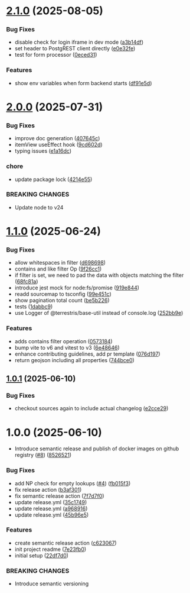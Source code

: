 # [2.1.0](https://github.com/formcapture/form-backend/compare/v2.0.0...v2.1.0) (2025-08-05)


### Bug Fixes

* disable check for login iframe in dev mode ([a3b14df](https://github.com/formcapture/form-backend/commit/a3b14df6ad7e64ca7570e530b88c3eaab52175fd))
* set header to PostgREST client directly ([e0e32fe](https://github.com/formcapture/form-backend/commit/e0e32fed01d6400882d645c3c0c17bbb9b871dc9))
* test for form processor ([0eced31](https://github.com/formcapture/form-backend/commit/0eced3156c1348c36ba1268e6f82b33f13e43776))


### Features

* show env variables when form backend starts ([df91e5d](https://github.com/formcapture/form-backend/commit/df91e5df2667e37d469a9634a69049edc3bd1063))

# [2.0.0](https://github.com/formcapture/form-backend/compare/v1.1.0...v2.0.0) (2025-07-31)


### Bug Fixes

* improve doc generation ([407645c](https://github.com/formcapture/form-backend/commit/407645c21d6160b5e6fa5653b57b6f68ef294153))
* itemView useEffect hook ([9cd602d](https://github.com/formcapture/form-backend/commit/9cd602daed3a0789c652992afdea42c37d0e7d85))
* typing issues ([e1a16dc](https://github.com/formcapture/form-backend/commit/e1a16dc058c1067500e17a4eda6cbad103b3b4e8))


### chore

* update package lock ([4214e55](https://github.com/formcapture/form-backend/commit/4214e55001ac4b4bc9175e2ac5e2ccdb7e70331d))


### BREAKING CHANGES

* Update node to v24

# [1.1.0](https://github.com/formcapture/form-backend/compare/v1.0.1...v1.1.0) (2025-06-24)


### Bug Fixes

* allow whitespaces in filter ([d698698](https://github.com/formcapture/form-backend/commit/d698698141fd74ce9fac81fac72b39429e1b89ef))
* contains and like filter Op ([9f26cc1](https://github.com/formcapture/form-backend/commit/9f26cc1f29e09a8fc77e7d13c7e09bb4d09833e6))
* if filter is set, we need to pad the data with objects matching the filter ([68fc81a](https://github.com/formcapture/form-backend/commit/68fc81af2f574bace8d85ef587a406620289ad60))
* introduce jest mock for node:fs/promise ([919e844](https://github.com/formcapture/form-backend/commit/919e844f9fababc6d687d67df13ea95258304279))
* readd sourcemap to tsconfig ([99e451c](https://github.com/formcapture/form-backend/commit/99e451c5f334fdd2687cb5c4a2bede20f0312014))
* show pagination total count ([be5b226](https://github.com/formcapture/form-backend/commit/be5b22673ef13956c419690867fb64f1a962e2f9))
* tests ([1dabbc9](https://github.com/formcapture/form-backend/commit/1dabbc9b0442c25134de09ae716642a6d97f6355))
* use Logger of @terrestris/base-util instead of console.log ([252bb9e](https://github.com/formcapture/form-backend/commit/252bb9e6ba21170720359d8af841fba41d0979fd))


### Features

* adds contains filter operation ([0573184](https://github.com/formcapture/form-backend/commit/0573184d8b7aa1c84c847d0cdf79e8cc0bccebd5))
* bump vite to v6 and vitest to v3 ([6e48646](https://github.com/formcapture/form-backend/commit/6e486466d160912676a630cba663b8a39248de16))
* enhance contributing guidelines, add pr template ([076d197](https://github.com/formcapture/form-backend/commit/076d1979cababe6ee143103cda7c03098ecfa839))
* return geojson including all properties ([744bce0](https://github.com/formcapture/form-backend/commit/744bce0a3c76c3b02d28389e99ca4e44e2369402))

## [1.0.1](https://github.com/formcapture/form-backend/compare/v1.0.0...v1.0.1) (2025-06-10)


### Bug Fixes

* checkout sources again to include actual changelog ([e2cce29](https://github.com/formcapture/form-backend/commit/e2cce2914a688343e7a5277354accfaf9244b9d3))

# 1.0.0 (2025-06-10)


* Introduce semantic release and publish of docker images on github registry ([#8](https://github.com/formcapture/form-backend/issues/8)) ([8526521](https://github.com/formcapture/form-backend/commit/8526521ae285ae5d51c9de6089e5b1ac634cf784))


### Bug Fixes

* add NP check for empty lookups ([#4](https://github.com/formcapture/form-backend/issues/4)) ([fb015f3](https://github.com/formcapture/form-backend/commit/fb015f320ff08f4a2cb510abbc6212b5b51f0c64))
* fix release action ([b3af301](https://github.com/formcapture/form-backend/commit/b3af301decb12f42e2fa116179f9adeffda82c4b))
* fix semantic release action ([7f7d7f0](https://github.com/formcapture/form-backend/commit/7f7d7f00583c3ca3a85b338230a6b1a848ffbff3))
* update release.yml ([35c1749](https://github.com/formcapture/form-backend/commit/35c174944688af0b36edef8d8c3f5e68e4873d67))
* update release.yml ([a968916](https://github.com/formcapture/form-backend/commit/a9689167d57e71bd5b60bcad846132d738d448d6))
* update release.yml ([45b96e5](https://github.com/formcapture/form-backend/commit/45b96e5964728ec308a987bc94086cd1c4954ba8))


### Features

* create semantic release action ([c623067](https://github.com/formcapture/form-backend/commit/c623067e42425ad9334e6273ec30b9e86b5a4914))
* init project readme ([7e23fb0](https://github.com/formcapture/form-backend/commit/7e23fb0b345a8fab3453cf752d9668e535ca3a30))
* initial setup ([22df7d0](https://github.com/formcapture/form-backend/commit/22df7d04281ba40d25a82d087130e86e782b2282))


### BREAKING CHANGES

* Introduce semantic versioning
